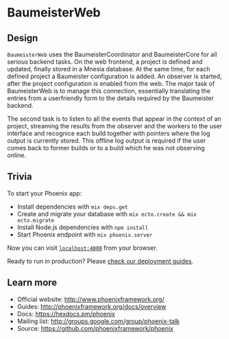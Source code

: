 # BaumeisterWeb

## Design

`BaumeisterWeb` uses the BaumeisterCoordinator and BaumeisterCore for all
serious backend tasks. On the web frontend, a project is defined and updated,
finally stored in a Mnesia database. At the same time, for each defined project
a Baumeister configuration is added. An observer is started, after the
project configuration is enabled from the web. The major task of BaumeisterWeb
is to manage this connection, essentially translating the entries from a
userfriendly form to the details required by the Baumeister backend.

The second task is to listen to all the events that appear in the context
of an project, streaming the results from the observer and the workers to the user
interface and recognice each build together with pointers where the log output is
currently stored. This offline log output is required if the user comes back to
former builds or to a build which he was not observing online.

## Trivia

To start your Phoenix app:

  * Install dependencies with `mix deps.get`
  * Create and migrate your database with `mix ecto.create && mix ecto.migrate`
  * Install Node.js dependencies with `npm install`
  * Start Phoenix endpoint with `mix phoenix.server`

Now you can visit [`localhost:4000`](http://localhost:4000) from your browser.

Ready to run in production? Please [check our deployment guides](http://www.phoenixframework.org/docs/deployment).

## Learn more

  * Official website: http://www.phoenixframework.org/
  * Guides: http://phoenixframework.org/docs/overview
  * Docs: https://hexdocs.pm/phoenix
  * Mailing list: http://groups.google.com/group/phoenix-talk
  * Source: https://github.com/phoenixframework/phoenix
